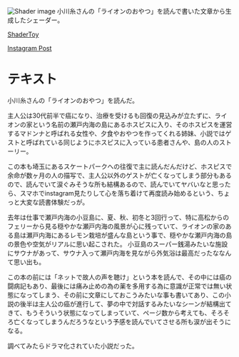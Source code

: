 ![Shader image](ShaderImage.png)
小川糸さんの「ライオンのおやつ」を読んで書いた文章から生成したシェーダー。

[ShaderToy](https://www.shadertoy.com/view/3cfyDr "ShaderToy")


[Instagram Post](https://www.instagram.com/p/DLKc1wOy8-A/?utm_source=ig_web_copy_link&igsh=MzRlODBiNWFlZA== "Instagram Post")


# テキスト
小川糸さんの「ライオンのおやつ」を読んだ。

主人公は30代前半で癌になり、治療を受けるも回復の見込みが立たずに、ライオンの家という名前の瀬戸内海の島にあるホスピスに入り、そのホスピスを運営するマドンナと呼ばれる女性や、夕食やおやつを作ってくれる姉妹、小説ではゲストと呼ばれている同じようにホスピスに入っている患者さんや、島の人のストーリー。

この本も埼玉にあるスケートパークへの往復で主に読んだんだけど、ホスピスで余命が数ヶ月の人の描写で、主人公以外のゲストが亡くなってしまう部分もあるので、読んでいて涙ぐみそうな所も結構あるので、読んでいてヤバいなと思ったら、スマホでinstagram見たりして心を落ち着けて再度読み始めるという、ちょっと大変な読書体験だっが。

去年は仕事で瀬戸内海の小豆島に、夏、秋、初冬と3回行って、特に高松からのフェリーから見る穏やかな瀬戸内海の風景が心に残っていて、ライオンの家のある島は瀬戸内海にあるレモン栽培が盛んな島という事で、穏やかな瀬戸内海の島の景色や空気がリアルに思い起こされた。
小豆島のスーパー銭湯みたいな施設にサウナがあって、サウナ入って瀬戸内海を見ながら外気浴は最高だったななんて思い出も。

この本の前には「ネットで故人の声を聴け」という本を読んで、その中には癌の闘病記もあり、最後には痛み止めの為の薬を多用する為に意識が正常では無い状態になってしまう、その前に文章にしておこうみたいな事も書いてあり、この小説の後半は主人公の癌が進行して、夢の中で対話するみたいなシーンが結構出てきて、もうそういう状態になってしまっていて、ページ数から考えても、そろそろ亡くなってしまうんだろうなという予感を読んでいてさせる所も涙が出そうになる。

調べてみたらドラマ化されていた小説だった。
